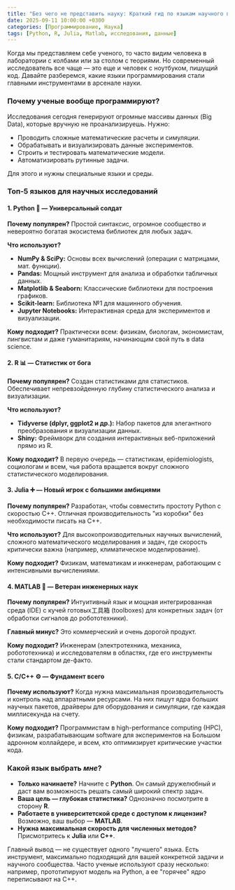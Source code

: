 ```yaml
---
title: "Без чего не представить науку: Краткий гид по языкам научного программирования"
date: 2025-09-11 10:00:00 +0300
categories: [Программирование, Наука]
tags: [Python, R, Julia, Matlab, исследования, данные]
---
```


Когда мы представляем себе ученого, то часто видим человека в лаборатории с колбами или за столом с теориями. Но современный исследователь все чаще — это еще и человек с ноутбуком, пишущий код. Давайте разберемся, какие языки программирования стали главными инструментами в арсенале науки.

### Почему ученые вообще программируют?

Исследования сегодня генерируют огромные массивы данных (Big Data), которые вручную не проанализируешь. Нужно:
*   Проводить сложные математические расчеты и симуляции.
*   Обрабатывать и визуализировать данные экспериментов.
*   Строить и тестировать математические модели.
*   Автоматизировать рутинные задачи.

Для этого и нужны специальные языки и среды.

### Топ-5 языков для научных исследований

#### 1. Python 🐍 — Универсальный солдат

**Почему популярен?** Простой синтаксис, огромное сообщество и невероятно богатая экосистема библиотек для любых задач.

**Что используют?**
*   **NumPy & SciPy:** Основы всех вычислений (операции с матрицами, мат. функции).
*   **Pandas:** Мощный инструмент для анализа и обработки табличных данных.
*   **Matplotlib & Seaborn:** Классические библиотеки для построения графиков.
*   **Scikit-learn:** Библиотека №1 для машинного обучения.
*   **Jupyter Notebooks:** Интерактивная среда для экспериментов и визуализации.

**Кому подходит?** Практически всем: физикам, биологам, экономистам, лингвистам и даже гуманитариям, начинающим свой путь в data science.

#### 2. R 📊 — Статистик от бога

**Почему популярен?** Создан статистиками для статистиков. Обеспечивает непревзойденную глубину статистического анализа и визуализации.

**Что используют?**
*   **Tidyverse (dplyr, ggplot2 и др.):** Набор пакетов для элегантного преобразования и визуализации данных.
*   **Shiny:** Фреймворк для создания интерактивных веб-приложений прямо из R.

**Кому подходит?** В первую очередь — статистикам, epidemiologists, социологам и всем, чья работа вращается вокруг сложного статистического моделирования.

#### 3. Julia ➕ — Новый игрок с большими амбициями

**Почему популярен?** Разработан, чтобы совместить простоту Python с скоростью C++. Отличная производительность "из коробки" без необходимости писать на C++.

**Что используют?** Для высокопроизводительных научных вычислений, сложного математического моделирования и задач, где скорость критически важна (например, климатическое моделирование).

**Кому подходит?** Физикам, математикам и инженерам, работающим с интенсивными вычислениями.

#### 4. MATLAB 🔢 — Ветеран инженерных наук

**Почему популярен?** Интуитивный язык и мощная интегрированная среда (IDE) с кучей готовых工具箱 (toolboxes) для конкретных задач (от обработки сигналов до робототехники).

**Главный минус?** Это коммерческий и очень дорогой продукт.

**Кому подходит?** Инженерам (электротехника, механика, робототехника) и исследователям в областях, где его инструменты стали стандартом де-факто.

#### 5. C/C++ ⚙️ — Фундамент всего

**Почему используют?** Когда нужна максимальная производительность и контроль над аппаратными ресурсами. На них пишут ядра больших научных пакетов, драйверы для оборудования и симуляции, где каждая миллисекунда на счету.

**Кому подходит?** Программистам в high-performance computing (HPC), физикам, разрабатывающим software для экспериментов на Большом адронном коллайдере, и всем, кто оптимизирует критические участки кода.

### Какой язык выбрать *мне*?

*   **Только начинаете?** Начните с **Python**. Он самый дружелюбный и даст вам возможность решать самый широкий спектр задач.
*   **Ваша цель — глубокая статистика?** Однозначно посмотрите в сторону **R**.
*   **Работаете в университетской среде с доступом к лицензии?** Возможно, ваш выбор — **MATLAB**.
*   **Нужна максимальная скорость для численных методов?** Присмотритесь к **Julia** или **C++**.

Главный вывод — не существует одного "лучшего" языка. Есть инструмент, максимально подходящий для вашей конкретной задачи и научного сообщества. Часто ученые используют сразу несколько: например, прототипируют модель на Python, а ее "горячее" ядро переписывают на C++.
